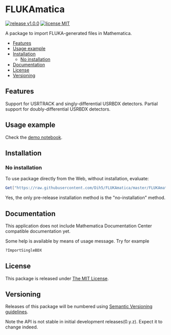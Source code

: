 # FLUKAmatica

[![release v1.0.0](http://img.shields.io/badge/release-v0.1.0-red.svg)](https://github.com/dih5/FLUKAmatica/releases/latest)
[![license MIT](https://img.shields.io/badge/license-MIT%20License-blue.svg)](https://github.com/dih5/FLUKAmatica/blob/master/LICENSE.txt)


A package to import FLUKA-generated files in Mathematica. 

* [Features](#features)
* [Usage example](#usage-example)
* [Installation](#installation)
    * [No installation](#no-installation)
* [Documentation](#documentation)
* [License](#license)
* [Versioning](#versioning)

## Features
Support for USRTRACK and singly-differential USRBDX detectors.
Partial support for doubly-differential USRBDX detectors.

## Usage example
Check the [demo notebook](https://github.com/dih5/FLUKAmatica/master/FLUKAmatica/demo.nb).

## Installation

### No installation

To use package directly from the Web, without installation, evaluate:
```Mathematica
Get["https://raw.githubusercontent.com/Dih5/FLUKAmatica/master/FLUKAmatica/FLUKAmatica/FLUKAmatica.m"]
```

Yes, the only pre-release installation method is the "no-installation" method. 

## Documentation

This application does not include Mathematica Documentation Center compatible documentation yet.

Some help is available by means of usage message. Try for example
```Mathematica
?ImportSingleBDX
```





## License

This package is released under
[The MIT License](https://github.com/dih5/FLUKAmatica/master/LICENSE).



## Versioning

Releases of this package will be numbered using
[Semantic Versioning guidelines](http://semver.org/).

Note the API is not stable in initial development releases(0.y.z).
Expect it to change indeed.
